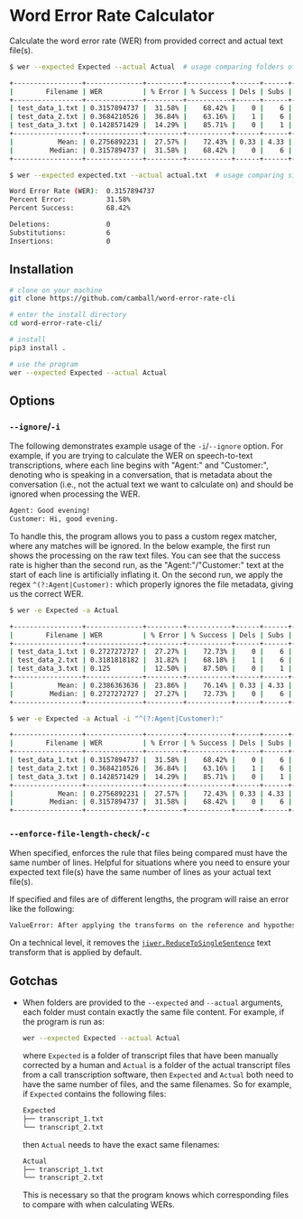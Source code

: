 # Word Error Rate Calculator

Calculate the word error rate (WER) from provided correct and actual text file(s).

```sh
$ wer --expected Expected --actual Actual  # usage comparing folders of corresponding files

+-----------------+--------------+---------+-----------+------+------+---------+
|        Filename | WER          | % Error | % Success | Dels | Subs | Inserts |
+-----------------+--------------+---------+-----------+------+------+---------+
| test_data_1.txt | 0.3157894737 |  31.58% |    68.42% |    0 |    6 |       0 |
| test_data_2.txt | 0.3684210526 |  36.84% |    63.16% |    1 |    6 |       0 |
| test_data_3.txt | 0.1428571429 |  14.29% |    85.71% |    0 |    1 |       0 |
+-----------------+--------------+---------+-----------+------+------+---------+
|           Mean: | 0.2756892231 |  27.57% |    72.43% | 0.33 | 4.33 |       0 |
|         Median: | 0.3157894737 |  31.58% |    68.42% |    0 |    6 |       0 |
+-----------------+--------------+---------+-----------+------+------+---------+

$ wer --expected expected.txt --actual actual.txt  # usage comparing single files

Word Error Rate (WER):  0.3157894737
Percent Error:          31.58%
Percent Success:        68.42%

Deletions:              0
Substitutions:          6
Insertions:             0
```

## Installation

```sh
# clone on your machine
git clone https://github.com/camball/word-error-rate-cli

# enter the install directory
cd word-error-rate-cli/

# install
pip3 install .

# use the program
wer --expected Expected --actual Actual
```

## Options

### `--ignore`/`-i`

The following demonstrates example usage of the `-i`/`--ignore` option. For example, if you are trying to calculate the WER on speech-to-text transcriptions, where each line begins with "Agent:" and "Customer:", denoting who is speaking in a conversation, that is metadata about the conversation (i.e., not the actual text we want to calculate on) and should be ignored when processing the WER.

```txt
Agent: Good evening!
Customer: Hi, good evening.
```

To handle this, the program allows you to pass a custom regex matcher, where any matches will be ignored. In the below example, the first run shows the processing on the raw text files. You can see that the success rate is higher than the second run, as the "Agent:"/"Customer:" text at the start of each line is artificially inflating it. On the second run, we apply the regex `^(?:Agent|Customer):` which properly ignores the file metadata, giving us the correct WER.

```sh
$ wer -e Expected -a Actual

+-----------------+--------------+---------+-----------+------+------+---------+
|        Filename | WER          | % Error | % Success | Dels | Subs | Inserts |
+-----------------+--------------+---------+-----------+------+------+---------+
| test_data_1.txt | 0.2727272727 |  27.27% |    72.73% |    0 |    6 |       0 |
| test_data_2.txt | 0.3181818182 |  31.82% |    68.18% |    1 |    6 |       0 |
| test_data_3.txt | 0.125        |  12.50% |    87.50% |    0 |    1 |       0 |
+-----------------+--------------+---------+-----------+------+------+---------+
|           Mean: | 0.2386363636 |  23.86% |    76.14% | 0.33 | 4.33 |       0 |
|         Median: | 0.2727272727 |  27.27% |    72.73% |    0 |    6 |       0 |
+-----------------+--------------+---------+-----------+------+------+---------+

$ wer -e Expected -a Actual -i "^(?:Agent|Customer):"

+-----------------+--------------+---------+-----------+------+------+---------+
|        Filename | WER          | % Error | % Success | Dels | Subs | Inserts |
+-----------------+--------------+---------+-----------+------+------+---------+
| test_data_1.txt | 0.3157894737 |  31.58% |    68.42% |    0 |    6 |       0 |
| test_data_2.txt | 0.3684210526 |  36.84% |    63.16% |    1 |    6 |       0 |
| test_data_3.txt | 0.1428571429 |  14.29% |    85.71% |    0 |    1 |       0 |
+-----------------+--------------+---------+-----------+------+------+---------+
|           Mean: | 0.2756892231 |  27.57% |    72.43% | 0.33 | 4.33 |       0 |
|         Median: | 0.3157894737 |  31.58% |    68.42% |    0 |    6 |       0 |
+-----------------+--------------+---------+-----------+------+------+---------+
```

### `--enforce-file-length-check`/`-c`

When specified, enforces the rule that files being compared must have the same number of lines. Helpful for situations where you need to ensure your expected text file(s) have the same number of lines as your actual text file(s).

If specified and files are of different lengths, the program will raise an error like the following:

```txt
ValueError: After applying the transforms on the reference and hypothesis sentences, their lengths must match. Instead got 13 reference and 15 hypothesis sentences.
```

On a technical level, it removes the [`jiwer.ReduceToSingleSentence`](https://jitsi.github.io/jiwer/reference/transforms/#transforms.ReduceToSingleSentence) text transform that is applied by default.

## Gotchas

- When folders are provided to the `--expected` and `--actual` arguments, each folder must contain exactly the same file content. For example, if the program is run as:

    ```sh
    wer --expected Expected --actual Actual
    ```

    where `Expected` is a folder of transcript files that have been manually corrected by a human and `Actual` is a folder of the actual transcript files from a call transcription software, then `Expected` and `Actual` both need to have the same number of files, and the same filenames. So for example, if `Expected` contains the following files:

    ```txt
    Expected
    ├── transcript_1.txt
    └── transcript_2.txt
    ```

    then `Actual` needs to have the exact same filenames:

    ```txt
    Actual
    ├── transcript_1.txt
    └── transcript_2.txt
    ```

    This is necessary so that the program knows which corresponding files to compare with when calculating WERs.
